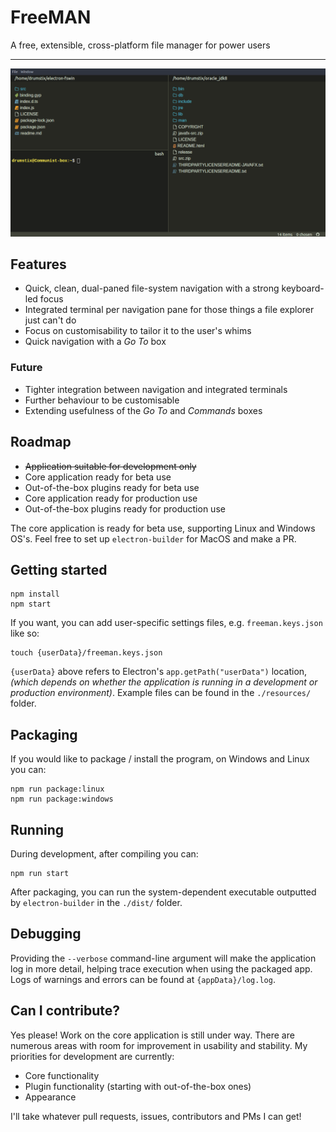 # FreeMAN

A free, extensible, cross-platform file manager for power users

---

![FreeMAN with open integrated terminal](./resources/freeManScreenshot.png)

## Features

* Quick, clean, dual-paned file-system navigation with a strong keyboard-led
    focus
* Integrated terminal per navigation pane for those things a file explorer just
    can't do
* Focus on customisability to tailor it to the user's whims
* Quick navigation with a *Go To* box

### Future

* Tighter integration between navigation and integrated terminals
* Further behaviour to be customisable
* Extending usefulness of the *Go To* and *Commands* boxes

## Roadmap

* ~~Application suitable for development only~~
* Core application ready for beta use
* Out-of-the-box plugins ready for beta use
* Core application ready for production use
* Out-of-the-box plugins ready for production use

The core application is ready for beta use, supporting Linux and Windows OS's. Feel free to set up
`electron-builder` for MacOS and make a PR.

## Getting started

    npm install
    npm start

If you want, you can add user-specific settings files, e.g. `freeman.keys.json`
like so:

    touch {userData}/freeman.keys.json

`{userData}` above refers to Electron's `app.getPath("userData")` location, *(which
depends on whether the application is running in a development or production
environment)*. Example files can be found in the `./resources/` folder.

## Packaging

If you would like to package / install the program, on Windows and Linux you can:

    npm run package:linux
    npm run package:windows

## Running

During development, after compiling you can:

    npm run start

After packaging, you can run the system-dependent executable outputted by
`electron-builder` in the `./dist/` folder.

## Debugging

Providing the `--verbose` command-line argument will make the application log
in more detail, helping trace execution when using the packaged app. Logs of
warnings and errors can be found at `{appData}/log.log`.

## Can I contribute?

Yes please! Work on the core application is still under way. There are
numerous areas with room for improvement in usability and stability. My
priorities for development are currently:

* Core functionality
* Plugin functionality (starting with out-of-the-box ones)
* Appearance

I'll take whatever pull requests, issues, contributors and PMs I can get!
